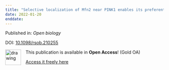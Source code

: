 ```yaml
---
title: "Selective localization of Mfn2 near PINK1 enables its preferential ubiquitination by Parkin on mitochondria."
date: 2022-01-20
enddate:
---
```


Published in: *Open biology*

DOI: [10.1098/rsob.210255](https://doi.org/10.1098/rsob.210255)

<img src="https://upload.wikimedia.org/wikipedia/commons/thumb/7/77/Open_Access_logo_PLoS_transparent.svg/800px-Open_Access_logo_PLoS_transparent.svg.png" alt="drawing" width="50" align="left"/> &nbsp;&nbsp;&nbsp;This publication is available in **Open Access**! (Gold OA)

&nbsp;&nbsp;&nbsp;<a href="https://royalsocietypublishing.org/doi/pdf/10.1098/rsob.210255">Access it freely here</a>

